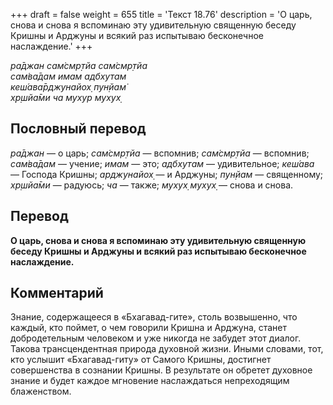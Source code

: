 +++
draft = false
weight = 655
title = 'Текст 18.76'
description = 'О царь, снова и снова я вспоминаю эту удивительную священную беседу Кришны и Арджуны и всякий раз испытываю бесконечное наслаждение.'
+++

_ра̄джан сам̇смр̣тйа сам̇смр̣тйа  
сам̇ва̄дам имам адбхутам  
кеш́ава̄рджунайох̣ пун̣йам̇  
х̣р̣шйа̄ми ча мухур мухух̣_

## Пословный перевод

_ра̄джан_ — о царь; _сам̇смр̣тйа_ — вспомнив; _сам̇смр̣тйа_ — вспомнив; _сам̇ва̄дам_ — учение; _имам_ — это; _адбхутам_ — удивительное; _кеш́ава_ — Господа Кришны; _арджунайох̣_ — и Арджуны; _пун̣йам_ — священному; _хр̣шйа̄ми_ — радуюсь; _ча_ — также; _мухух̣_ _мухух̣_ — снова и снова.

## Перевод

**О царь, снова и снова я вспоминаю эту удивительную священную беседу Кришны и Арджуны и всякий раз испытываю бесконечное наслаждение.**

## Комментарий

Знание, содержащееся в «Бхагавад-гите», столь возвышенно, что каждый, кто поймет, о чем говорили Кришна и Арджуна, станет добродетельным человеком и уже никогда не забудет этот диалог. Такова трансцендентная природа духовной жизни. Иными словами, тот, кто услышит «Бхагавад-гиту» от Самого Кришны, достигнет совершенства в сознании Кришны. В результате он обретет духовное знание и будет каждое мгновение наслаждаться непреходящим блаженством.
